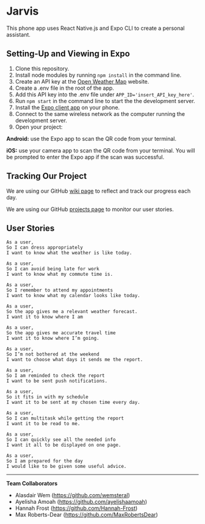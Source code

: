 # Jarvis #

  This phone app uses React Native.js and Expo CLI to create a personal assistant.

## Setting-Up and Viewing in Expo
1. Clone this repository.
2. Install node modules by running `npm install` in the command line.
3. Create an API key at the [Open Weather Map](https://openweathermap.org/forecast5) website.
4. Create a .env file in the root of the app.
5. Add this API key into the .env file under `APP_ID='insert_API_key_here'`.
6. Run `npm start` in the command line to start the the development server.
7. Install the [Expo client app](https://expo.io/) on your phone.
8. Connect to the same wireless network as the computer running the development server.
9. Open your project:

**Android:** use the Expo app to scan the QR code from your terminal.

**iOS:** use your camera app to scan the QR code from your terminal. You will be prompted to enter the Expo app if the scan was successful.

## Tracking Our Project

  We are using our GitHub [wiki page](https://github.com/Hannah-Frost/Jarvis-App/wiki) to reflect and track our progress each day.

  We are using our GitHub [projects page](https://github.com/Hannah-Frost/Jarvis-App/projects/1) to monitor our user stories.

## User Stories
```
As a user,
So I can dress appropriately
I want to know what the weather is like today.
```
```
As a user,
So I can avoid being late for work
I want to know what my commute time is.
```
```
As a user,
So I remember to attend my appointments
I want to know what my calendar looks like today.
```
```
As a user,
So the app gives me a relevant weather forecast.
I want it to know where I am
```
```
As a user,
So the app gives me accurate travel time
I want it to know where I’m going.
```
```
As a user,
So I’m not bothered at the weekend
I want to choose what days it sends me the report.
```
```
As a user,
So I am reminded to check the report
I want to be sent push notifications.
```
```
As a user,
So it fits in with my schedule
I want it to be sent at my chosen time every day.
```
```
As a user,
So I can multitask while getting the report
I want it to be read to me.
```
```
As a user,
So I can quickly see all the needed info
I want it all to be displayed on one page.
```
```
As a user,
So I am prepared for the day
I would like to be given some useful advice.
```

---
**Team Collaborators**

* Alasdair Wem (https://github.com/wemsteral)
* Ayelisha Amoah (https://github.com/ayelishaamoah)
* Hannah Frost (https://github.com/Hannah-Frost)
* Max Roberts-Dear (https://github.com/MaxRobertsDear)
